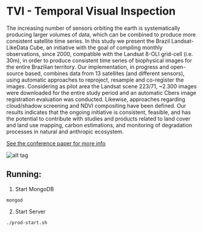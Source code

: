 # TVI - Temporal Visual Inspection

The increasing number of sensors orbiting the earth is systematically producing larger volumes of data, which can be combined to produce more consistent satellite time series. In this study we present the Brazil Landsat-LikeData Cube, an initiative with the goal of compiling monthly observations, since 2000, compatible with the Landsat 8-OLI grid-cell (i.e. 30m), in order to produce consistent time series of biophysical images for the entire Brazilian territory. Our implementation, in progress and open-source based, combines data from 13 satellites (and different sensors), using automatic approaches to reproject, resample and co-register the images. Considering as pilot area the Landsat scene 223/71, ~2.300 images were downloaded for the entire study period and an automatic Cbers image registration evaluation was conducted. Likewise, approaches regarding cloud/shadow screening and NDVI compositing have been defined. Our results indicates that the ongoing initiative is consistent, feasible, and has the potential to contribute with studies and products related to land cover and land use mapping, carbon estimations, and monitoring of degradation processes in natural and anthropic ecosystem.

[See the conference paper for more info](http://www.cartografia.org.br/cbc/2017/trabalhos/4/378.html)

![alt tag](https://raw.githubusercontent.com/lapig-ufg/tvi/master/docs/admin.png)

## Running:
 1. Start MongoDB
 ```
 mongod
 ```
 2. Start Server
 ```
 ./prod-start.sh
 ```

